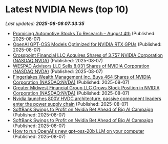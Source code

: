 # Latest NVIDIA News (top 10)
_Last updated: **2025-08-08 07:33:35**_

- [Promising Automotive Stocks To Research – August 4th](https://www.etfdailynews.com/2025/08/07/promising-automotive-stocks-to-research-august-4th/) (Published: 2025-08-07)
- [OpenAI GPT-OSS Models Optimized for NVIDIA RTX GPUs](https://www.geeky-gadgets.com/gpt-oss-models-nvidia-rtx-performance/) (Published: 2025-08-07)
- [Crosspoint Financial LLC Acquires Shares of 3,757 NVIDIA Corporation (NASDAQ:NVDA)](https://www.etfdailynews.com/2025/08/07/crosspoint-financial-llc-acquires-shares-of-3757-nvidia-corporation-nasdaqnvda/) (Published: 2025-08-07)
- [WESPAC Advisors LLC Sells 8,031 Shares of NVIDIA Corporation (NASDAQ:NVDA)](https://www.etfdailynews.com/2025/08/07/wespac-advisors-llc-sells-8031-shares-of-nvidia-corporation-nasdaqnvda/) (Published: 2025-08-07)
- [Fingerlakes Wealth Management Inc. Buys 464 Shares of NVIDIA Corporation (NASDAQ:NVDA)](https://www.etfdailynews.com/2025/08/07/fingerlakes-wealth-management-inc-buys-464-shares-of-nvidia-corporation-nasdaqnvda/) (Published: 2025-08-07)
- [Greater Midwest Financial Group LLC Grows Stock Position in NVIDIA Corporation (NASDAQ:NVDA)](https://www.etfdailynews.com/2025/08/07/greater-midwest-financial-group-llc-grows-stock-position-in-nvidia-corporation-nasdaqnvda/) (Published: 2025-08-07)
- [Nvidia launches 800V HVDC architecture, passive component leaders enter the power supply chain](https://www.digitimes.com/news/a20250806PD219/data-nvidia-component-passive-murata.html) (Published: 2025-08-07)
- [SoftBank Swings to Profit on Nvidia Bet Ahead of Big AI Campaign](https://www.livemint.com/companies/company-results/softbank-swings-to-profit-on-nvidia-bet-ahead-of-big-ai-campaign-11754549672653.html) (Published: 2025-08-07)
- [SoftBank Swings to Profit on Nvidia Bet Ahead of Big AI Campaign](https://biztoc.com/x/69193a497f92dab8) (Published: 2025-08-07)
- [How to run OpenAI's new gpt-oss-20b LLM on your computer](https://www.theregister.com/2025/08/07/run_openai_gpt_oss_locally/) (Published: 2025-08-07)
